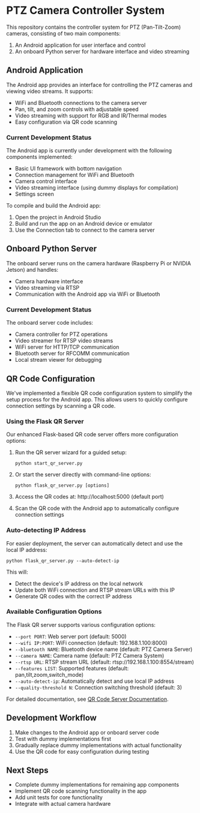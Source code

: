 # PTZ Camera Controller System

This repository contains the controller system for PTZ (Pan-Tilt-Zoom) cameras, consisting of two main components:

1. An Android application for user interface and control
2. An onboard Python server for hardware interface and video streaming

## Android Application

The Android app provides an interface for controlling the PTZ cameras and viewing video streams. It supports:

- WiFi and Bluetooth connections to the camera server
- Pan, tilt, and zoom controls with adjustable speed
- Video streaming with support for RGB and IR/Thermal modes
- Easy configuration via QR code scanning

### Current Development Status

The Android app is currently under development with the following components implemented:

- Basic UI framework with bottom navigation
- Connection management for WiFi and Bluetooth
- Camera control interface
- Video streaming interface (using dummy displays for compilation)
- Settings screen

To compile and build the Android app:

1. Open the project in Android Studio
2. Build and run the app on an Android device or emulator
3. Use the Connection tab to connect to the camera server

## Onboard Python Server

The onboard server runs on the camera hardware (Raspberry Pi or NVIDIA Jetson) and handles:

- Camera hardware interface
- Video streaming via RTSP
- Communication with the Android app via WiFi or Bluetooth

### Current Development Status

The onboard server code includes:

- Camera controller for PTZ operations
- Video streamer for RTSP video streams
- WiFi server for HTTP/TCP communication
- Bluetooth server for RFCOMM communication
- Local stream viewer for debugging

## QR Code Configuration

We've implemented a flexible QR code configuration system to simplify the setup process for the Android app. This allows users to quickly configure connection settings by scanning a QR code.

### Using the Flask QR Server

Our enhanced Flask-based QR code server offers more configuration options:

1. Run the QR server wizard for a guided setup:
   ```
   python start_qr_server.py
   ```

2. Or start the server directly with command-line options:
   ```
   python flask_qr_server.py [options]
   ```
   
3. Access the QR codes at:
   http://localhost:5000 (default port)
   
4. Scan the QR code with the Android app to automatically configure connection settings

### Auto-detecting IP Address

For easier deployment, the server can automatically detect and use the local IP address:

```
python flask_qr_server.py --auto-detect-ip
```

This will:
- Detect the device's IP address on the local network
- Update both WiFi connection and RTSP stream URLs with this IP
- Generate QR codes with the correct IP address

### Available Configuration Options

The Flask QR server supports various configuration options:

- `--port PORT`: Web server port (default: 5000)
- `--wifi IP:PORT`: WiFi connection (default: 192.168.1.100:8000)
- `--bluetooth NAME`: Bluetooth device name (default: PTZ Camera Server)
- `--camera NAME`: Camera name (default: PTZ Camera System)
- `--rtsp URL`: RTSP stream URL (default: rtsp://192.168.1.100:8554/stream)
- `--features LIST`: Supported features (default: pan,tilt,zoom,switch_mode)
- `--auto-detect-ip`: Automatically detect and use local IP address
- `--quality-threshold N`: Connection switching threshold (default: 3)

For detailed documentation, see [QR Code Server Documentation](docs/qr_code_server.md).

## Development Workflow

1. Make changes to the Android app or onboard server code
2. Test with dummy implementations first
3. Gradually replace dummy implementations with actual functionality
4. Use the QR code for easy configuration during testing

## Next Steps

- Complete dummy implementations for remaining app components
- Implement QR code scanning functionality in the app
- Add unit tests for core functionality
- Integrate with actual camera hardware